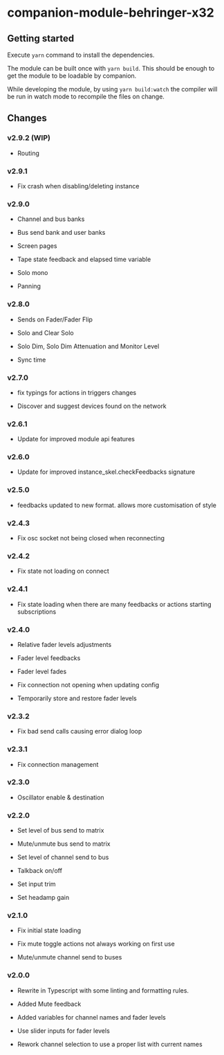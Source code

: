 # companion-module-behringer-x32

## Getting started

Execute `yarn` command to install the dependencies.

The module can be built once with `yarn build`. This should be enough to get the module to be loadable by companion.

While developing the module, by using `yarn build:watch` the compiler will be run in watch mode to recompile the files on change.

## Changes

### v2.9.2 (WIP)

- Routing

### v2.9.1

- Fix crash when disabling/deleting instance

### v2.9.0

- Channel and bus banks

- Bus send bank and user banks

- Screen pages

- Tape state feedback and elapsed time variable

- Solo mono

- Panning

### v2.8.0

- Sends on Fader/Fader Flip

- Solo and Clear Solo

- Solo Dim, Solo Dim Attenuation and Monitor Level

- Sync time

### v2.7.0

- fix typings for actions in triggers changes

- Discover and suggest devices found on the network

### v2.6.1

- Update for improved module api features

### v2.6.0

- Update for improved instance_skel.checkFeedbacks signature

### v2.5.0

- feedbacks updated to new format. allows more customisation of style

### v2.4.3

- Fix osc socket not being closed when reconnecting

### v2.4.2

- Fix state not loading on connect

### v2.4.1

- Fix state loading when there are many feedbacks or actions starting subscriptions

### v2.4.0

- Relative fader levels adjustments

- Fader level feedbacks

- Fader level fades

- Fix connection not opening when updating config

- Temporarily store and restore fader levels

### v2.3.2

- Fix bad send calls causing error dialog loop

### v2.3.1

- Fix connection management

### v2.3.0

- Oscillator enable & destination

### v2.2.0

- Set level of bus send to matrix

- Mute/unmute bus send to matrix

- Set level of channel send to bus

- Talkback on/off

- Set input trim

- Set headamp gain

### v2.1.0

- Fix initial state loading

- Fix mute toggle actions not always working on first use

- Mute/unmute channel send to buses

### v2.0.0

- Rewrite in Typescript with some linting and formatting rules.

- Added Mute feedback

- Added variables for channel names and fader levels

- Use slider inputs for fader levels

- Rework channel selection to use a proper list with current names
